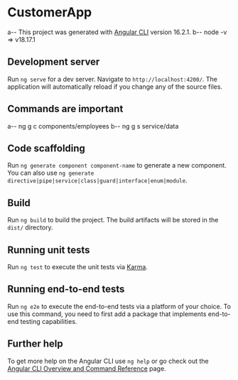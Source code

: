 # CustomerApp

a-- This project was generated with [Angular CLI](https://github.com/angular/angular-cli) version 16.2.1.
b-- node -v => v18.17.1

## Development server

Run `ng serve` for a dev server. Navigate to `http://localhost:4200/`. The application will automatically reload if you change any of the source files.

## Commands are important

a-- ng g c components/employees
b-- ng g s service/data

## Code scaffolding

Run `ng generate component component-name` to generate a new component. You can also use `ng generate directive|pipe|service|class|guard|interface|enum|module`.

## Build

Run `ng build` to build the project. The build artifacts will be stored in the `dist/` directory.

## Running unit tests

Run `ng test` to execute the unit tests via [Karma](https://karma-runner.github.io).

## Running end-to-end tests

Run `ng e2e` to execute the end-to-end tests via a platform of your choice. To use this command, you need to first add a package that implements end-to-end testing capabilities.

## Further help

To get more help on the Angular CLI use `ng help` or go check out the [Angular CLI Overview and Command Reference](https://angular.io/cli) page.
